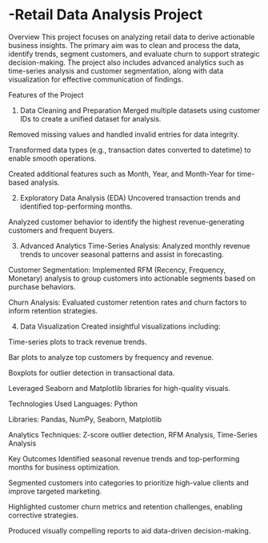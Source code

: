 # -Retail Data Analysis Project
Overview
This project focuses on analyzing retail data to derive actionable business insights. The primary aim was to clean and process the data, identify trends, segment customers, and evaluate churn to support strategic decision-making. The project also includes advanced analytics such as time-series analysis and customer segmentation, along with data visualization for effective communication of findings.

Features of the Project
1. Data Cleaning and Preparation
Merged multiple datasets using customer IDs to create a unified dataset for analysis.

Removed missing values and handled invalid entries for data integrity.

Transformed data types (e.g., transaction dates converted to datetime) to enable smooth operations.

Created additional features such as Month, Year, and Month-Year for time-based analysis.

2. Exploratory Data Analysis (EDA)
Uncovered transaction trends and identified top-performing months.

Analyzed customer behavior to identify the highest revenue-generating customers and frequent buyers.

3. Advanced Analytics
Time-Series Analysis: Analyzed monthly revenue trends to uncover seasonal patterns and assist in forecasting.

Customer Segmentation: Implemented RFM (Recency, Frequency, Monetary) analysis to group customers into actionable segments based on purchase behaviors.

Churn Analysis: Evaluated customer retention rates and churn factors to inform retention strategies.

4. Data Visualization
Created insightful visualizations including:

Time-series plots to track revenue trends.

Bar plots to analyze top customers by frequency and revenue.

Boxplots for outlier detection in transactional data.

Leveraged Seaborn and Matplotlib libraries for high-quality visuals.

Technologies Used
Languages: Python

Libraries: Pandas, NumPy, Seaborn, Matplotlib

Analytics Techniques: Z-score outlier detection, RFM Analysis, Time-Series Analysis

Key Outcomes
Identified seasonal revenue trends and top-performing months for business optimization.

Segmented customers into categories to prioritize high-value clients and improve targeted marketing.

Highlighted customer churn metrics and retention challenges, enabling corrective strategies.

Produced visually compelling reports to aid data-driven decision-making.
